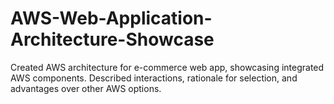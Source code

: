 # AWS-Web-Application-Architecture-Showcase
Created AWS architecture for e-commerce web app, showcasing integrated AWS components. Described interactions, rationale for selection, and advantages over other AWS options.
